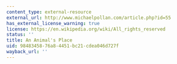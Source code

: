 ```yaml
---
content_type: external-resource
external_url: http://www.michaelpollan.com/article.php?id=55
has_external_license_warning: true
license: https://en.wikipedia.org/wiki/All_rights_reserved
status: ''
title: An Animal's Place
uid: 98483458-76a8-4451-bc21-cdea046d727f
wayback_url: ''
---
```

